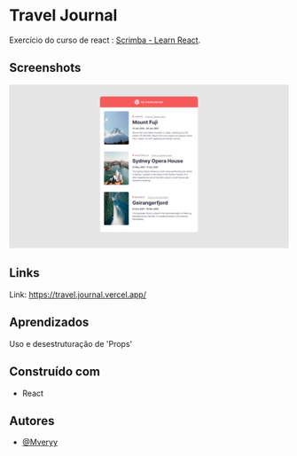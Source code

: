 # Travel Journal

Exercício do curso de react : [Scrimba - Learn React](https://scrimba.com/learn/learnreact).

## Screenshots

![](travel-journal/public/screenshot.png)

## Links

Link: https://travel.journal.vercel.app/

## Aprendizados

Uso e desestruturação de 'Props'

## Construído com

-   React

## Autores

-   [@Mveryy](https://github.com/Mveryy)
